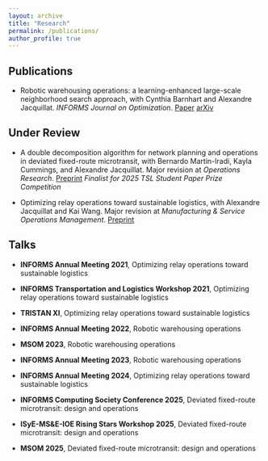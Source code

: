 ```yaml
---
layout: archive
title: "Research"
permalink: /publications/
author_profile: true
---
```


## Publications

- Robotic warehousing operations: a learning-enhanced large-scale neighborhood search approach, with Cynthia Barnhart and Alexandre Jacquillat. _INFORMS Journal on Optimization_. <a href="https://pubsonline.informs.org/doi/abs/10.1287/ijoo.2024.0033">Paper</a> <a href="https://arxiv.org/abs/2408.16890">arXiv</a> 

## Under Review

- A double decomposition algorithm for network planning and operations in deviated fixed-route microtransit, with Bernardo Martin-Iradi, Kayla Cummings, and Alexandre Jacquillat. Major revision at _Operations Research_. <a href="https://arxiv.org/pdf/2402.01265">Preprint</a>
*Finalist for 2025 TSL Student Paper Prize Competition*

- Optimizing relay operations toward sustainable logistics, with Alexandre Jacquillat and Kai Wang. Major revision at _Manufacturing & Service Operations Management_. <a href="https://papers.ssrn.com/sol3/papers.cfm?abstract_id=4241031">Preprint</a>

## Talks

- **INFORMS Annual Meeting 2021**, Optimizing relay operations toward sustainable logistics

- **INFORMS Transportation and Logistics Workshop 2021**, Optimizing relay operations toward sustainable logistics

- **TRISTAN XI**, Optimizing relay operations toward sustainable logistics

- **INFORMS Annual Meeting 2022**, Robotic warehousing operations

- **MSOM 2023**, Robotic warehousing operations

- **INFORMS Annual Meeting 2023**, Robotic warehousing operations

- **INFORMS Annual Meeting 2024**, Optimizing relay operations toward sustainable logistics

- **INFORMS Computing Society Conference 2025**, Deviated fixed-route microtransit: design and operations

- **ISyE-MS&E-IOE Rising Stars Workshop 2025**, Deviated fixed-route microtransit: design and operations

- **MSOM 2025**, Deviated fixed-route microtransit: design and operations